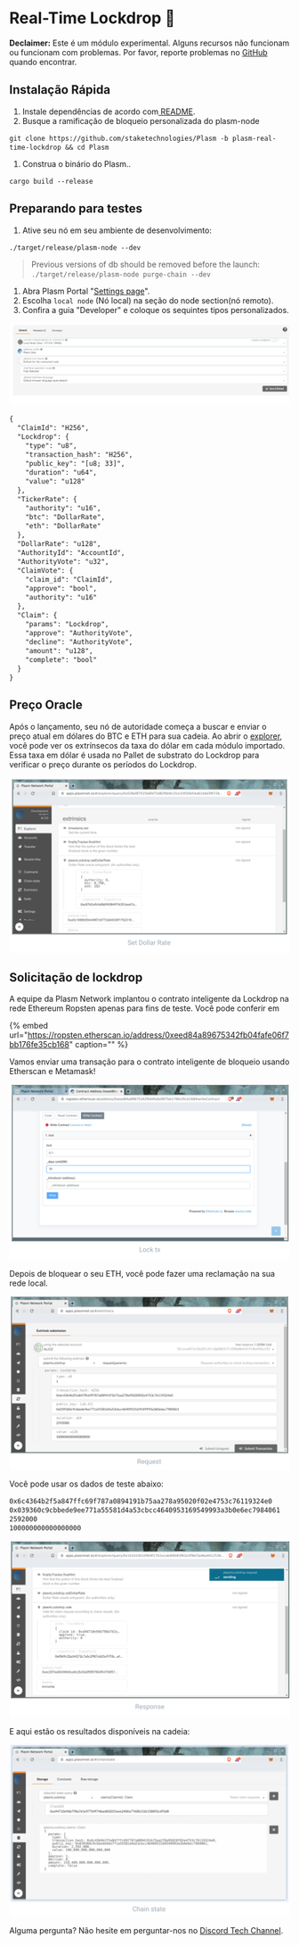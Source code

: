 # Real-Time Lockdrop 🍬

**Declaimer:** Este é um módulo experimental. Alguns recursos não funcionam ou funcionam com problemas. Por favor, reporte problemas no [GitHub](https://github.com/staketechnologies/Plasm/issues/new/choose) quando encontrar.   


## **Instalação Rápida**

1. Instale dependências de acordo com[ README](https://github.com/staketechnologies/Plasm/tree/plasm-real-time-lockdrop#building-from-source).
2. Busque a ramificação de bloqueio personalizada do plasm-node

```text
git clone https://github.com/staketechnologies/Plasm -b plasm-real-time-lockdrop && cd Plasm
```

1. Construa o binário do Plasm..

```text
cargo build --release
```

## **Preparando para testes**

1. Ative seu nó em seu ambiente de desenvolvimento:

```text
./target/release/plasm-node --dev
```

> Previous versions of db should be removed before the launch: `./target/release/plasm-node purge-chain --dev`

1. Abra Plasm Portal "[Settings page](https://apps.plasmnet.io/#/settings)".
2. Escolha `local node` \(Nó local\) na seção do node section\(nó remoto\).
3. Confira a guia "Developer" e coloque os sequintes tipos personalizados.

![](../.gitbook/assets/sukurnshotto-2020-05-31-174451png%20%281%29.png)

```text
{
  "ClaimId": "H256",
  "Lockdrop": {
    "type": "u8",
    "transaction_hash": "H256",
    "public_key": "[u8; 33]",
    "duration": "u64",
    "value": "u128"
  },
  "TickerRate": {
    "authority": "u16",
    "btc": "DollarRate",
    "eth": "DollarRate"
  },
  "DollarRate": "u128",
  "AuthorityId": "AccountId",
  "AuthorityVote": "u32",
  "ClaimVote": {
    "claim_id": "ClaimId",
    "approve": "bool",
    "authority": "u16"
  },
  "Claim": {
    "params": "Lockdrop",
    "approve": "AuthorityVote",
    "decline": "AuthorityVote",
    "amount": "u128",
    "complete": "bool"
  }
}
```

## **Preço Oracle**

Após o lançamento, seu nó de autoridade começa a buscar e enviar o preço atual em dólares do BTC e ETH para sua cadeia. Ao abrir o [explorer](https://apps.plasmnet.io/#/explorer), você pode ver os extrínsecos da taxa do dólar em cada módulo importado. Essa taxa em dólar é usada no Pallet de substrato do Lockdrop para verificar o preço durante os períodos do Lockdrop.

![](../.gitbook/assets/sukurnshotto-2020-05-31-174351png%20%283%29%20%283%29%20%283%29%20%283%29.png)

## **Solicitação de lockdrop**

A equipe da Plasm Network implantou o contrato inteligente da Lockdrop na rede Ethereum Ropsten apenas para fins de teste. Você pode conferir em

{% embed url="https://ropsten.etherscan.io/address/0xeed84a89675342fb04fafe06f7bb176fe35cb168" caption="" %}

Vamos enviar uma transação para o contrato inteligente de bloqueio usando Etherscan e Metamask!

![](../.gitbook/assets/sukurnshotto-2020-05-31-174357png%20%282%29%20%283%29%20%283%29%20%282%29.png)

Depois de bloquear o seu ETH, você pode fazer uma reclamação na sua rede local.  


![](../.gitbook/assets/sukurnshotto-2020-05-31-174402png%20%282%29%20%283%29%20%283%29.png)

Você pode usar os dados de teste abaixo:

```text
0x6c4364b2f5a847ffc69f787a0894191b75aa278a95020f02e4753c76119324e0
0x039360c9cbbede9ee771a55581d4a53cbcc4640953169549993a3b0e6ec7984061
2592000
100000000000000000
```

![](../.gitbook/assets/sukurnshotto-2020-05-31-174408png%20%282%29%20%282%29%20%282%29%20%281%29.png)

E aqui estão os resultados disponíveis na cadeia:

![](../.gitbook/assets/sukurnshotto-2020-05-31-174413png%20%282%29%20%283%29%20%283%29.png)

Alguma pergunta? Não hesite em perguntar-nos no [Discord Tech Channel](https://discord.com/invite/Z3nC9U4).

